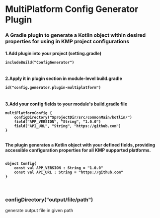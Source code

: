 <h1> MultiPlatform Config Generator Plugin  </h1>
<h3>A Gradle plugin to generate a Kotlin object within desired properties for using in  KMP project configurations</h3>

<h4>1.Add plugin into your project (setting.gradle) </p>
<code>includeBuild("ConfigGenerator")</code>
  </br>  </br>
<h4>2.Apply it in plugin section in module-level build.gradle</p>
<code>id("config.generator.plugin-multiplatform")</code>
    </br>  </br>
<h4>3.Add your config fields to your module's build.gradle file</p>
<code>multiPlatformConfig {
    configDirectory("$projectDir/src/commonMain/kotlin/")
    field("APP_VERSION", "String", "1.0.0")
    field("API_URL", "String", "https://github.com")
}</code>
  </br>  </br>
<p>The plugin generates a Kotlin object with your defined fields, providing accessible configuration properties for all KMP supported platforms.</p>

<code>
object Config{
    const val APP_VERSION : String = "1.0.0"
    const val API_URL : String = "https://github.com"
}
</code>
</br></br>
<h3>configDirectory("output/file/path")</h3>
<p>generate output file in given path</p>
